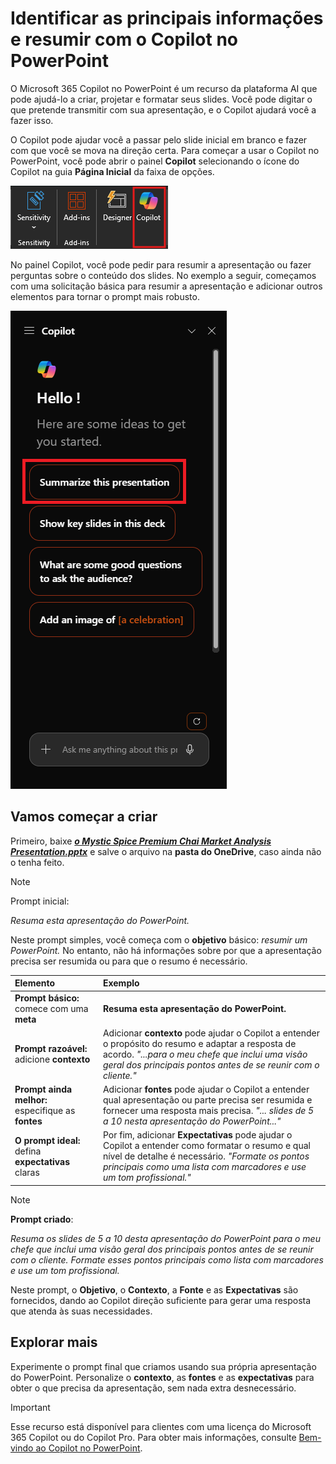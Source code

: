 # Identificar as principais informações e resumir com o Copilot no PowerPoint

O Microsoft 365 Copilot no PowerPoint é um recurso da plataforma AI que pode ajudá-lo a criar, projetar e formatar seus slides.  Você pode digitar o que pretende transmitir com sua apresentação, e o Copilot ajudará você a fazer isso.

O Copilot pode ajudar você a passar pelo slide inicial em branco e fazer com que você se mova na direção certa. Para começar a usar o Copilot no PowerPoint, você pode abrir o painel **Copilot** selecionando o ícone do Copilot na guia **Página Inicial** da faixa de opções.

![Captura de tela do ícone do Copilot na faixa de opções do PowerPoint.](../media/summarize_copilot-ribbon-powerpoint.png)

No painel Copilot, você pode pedir para resumir a apresentação ou fazer perguntas sobre o conteúdo dos slides. No exemplo a seguir, começamos com uma solicitação básica para resumir a apresentação e adicionar outros elementos para tornar o prompt mais robusto.

![Captura de tela do painel do Copilot no PowerPoint na primeira abertura.](../media/summarize_copilot-pane-powerpoint.png)

## Vamos começar a criar

Primeiro, baixe **_[o Mystic Spice Premium Chai Market Analysis Presentation.pptx](https://go.microsoft.com/fwlink/?linkid=2268768)_** e salve o arquivo na **pasta do OneDrive**, caso ainda não o tenha feito.

> [!NOTE]
> Prompt inicial:
>
> _Resuma esta apresentação do PowerPoint._

Neste prompt simples, você começa com o **objetivo** básico: _resumir um PowerPoint._ No entanto, não há informações sobre por que a apresentação precisa ser resumida ou para que o resumo é necessário.

| Elemento | Exemplo |
| :------ | :------- |
| **Prompt básico:** comece com uma **meta** | **Resuma esta apresentação do PowerPoint.** |
| **Prompt razoável:** adicione **contexto** | Adicionar **contexto** pode ajudar o Copilot a entender o propósito do resumo e adaptar a resposta de acordo. _"...para o meu chefe que inclui uma visão geral dos principais pontos antes de se reunir com o cliente."_ |
| **Prompt ainda melhor:** especifique as **fontes** | Adicionar **fontes** pode ajudar o Copilot a entender qual apresentação ou parte precisa ser resumida e fornecer uma resposta mais precisa. _"... slides de 5 a 10 nesta apresentação do PowerPoint..."_ |
| **O prompt ideal:** defina **expectativas** claras | Por fim, adicionar **Expectativas** pode ajudar o Copilot a entender como formatar o resumo e qual nível de detalhe é necessário. _"Formate os pontos principais como uma lista com marcadores e use um tom profissional."_ |

> [!NOTE]
> **Prompt criado**:
>
> _Resuma os slides de 5 a 10 desta apresentação do PowerPoint para o meu chefe que inclui uma visão geral dos principais pontos antes de se reunir com o cliente. Formate esses pontos principais como lista com marcadores e use um tom profissional._

Neste prompt, o **Objetivo**, o **Contexto**, a **Fonte** e as **Expectativas** são fornecidos, dando ao Copilot direção suficiente para gerar uma resposta que atenda às suas necessidades.

## Explorar mais

Experimente o prompt final que criamos usando sua própria apresentação do PowerPoint. Personalize o **contexto**, as **fontes** e as **expectativas** para obter o que precisa da apresentação, sem nada extra desnecessário.

> [!IMPORTANT]
> Esse recurso está disponível para clientes com uma licença do Microsoft 365 Copilot ou do Copilot Pro. Para obter mais informações, consulte [Bem-vindo ao Copilot no PowerPoint](https://support.microsoft.com/office/welcome-to-copilot-in-powerpoint-57133c75-24c0-4519-8096-d0dadf25fb8d).
